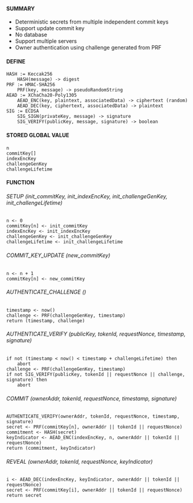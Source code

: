 ####  SUMMARY
- Deterministic secrets from multiple independent commit keys
- Support update commit key
- No database
- Support multiple servers
- Owner authentication using challenge generated from PRF

#### DEFINE
```
HASH := Keccak256
    HASH(message) -> digest
PRF := HMAC-SHA256
    PRF(key, message) -> pseudoRandomString
AEAD := XChaCha20-Poly1305
    AEAD_ENC(key, plaintext, associatedData) -> ciphertext (random)
    AEAD_DEC(key, ciphertext, associatedData) -> plaintext
SIG := ECDSA
    SIG_SIGN(privateKey, message) -> signature
    SIG_VERIFY(publicKey, message, signature) -> boolean
```

#### STORED GLOBAL VALUE
```
n
commitKey[]
indexEncKey
challengeGenKey
challengeLifetime
```

#### FUNCTION
###### SETUP (init_commitKey, init_indexEncKey, init_challengeGenKey, init_challengeLifetime)
```
n <- 0
commitKey[n] <- init_commitKey
indexEncKey <- init_indexEncKey
challengeGenKey <- init_challengeGenKey
challengeLifetime <- init_challengeLifetime
```

###### COMMIT_KEY_UPDATE (new_commitKey)
```
n <- n + 1
commitKey[n] <- new_commitKey
```

###### AUTHENTICATE_CHALLENGE ()
```
timestamp <- now()
challenge <- PRF(challengeGenKey, timestamp)
return (timestamp, challenge)
```

###### AUTHENTICATE_VERIFY (publicKey, tokenId, requestNonce, timestamp, signature)
```
if not (timestamp < now() < timestamp + challengeLifetime) then
    abort
challenge <- PRF(challengeGenKey, timestamp)
if not SIG_VERIFY(publicKey, tokenId || requestNonce || challenge, signature) then
    abort
```

###### COMMIT (ownerAddr, tokenId, requestNonce, timestamp, signature)
```
AUTHENTICATE_VERIFY(ownerAddr, tokenId, requestNonce, timestamp, signature)
secret <- PRF(commitKey[n], ownerAddr || tokenId || requestNonce)
commitment <- HASH(secret)
keyIndicator <- AEAD_ENC(indexEncKey, n, ownerAddr || tokenId || requestNonce)
return (commitment, keyIndicator)
```

###### REVEAL (ownerAddr, tokenId, requestNonce, keyIndicator)
```
i <- AEAD_DEC(indexEncKey, keyIndicator, ownerAddr || tokenId || requestNonce)
secret <- PRF(commitKey[i], ownerAddr || tokenId || requestNonce)
return secret
```
